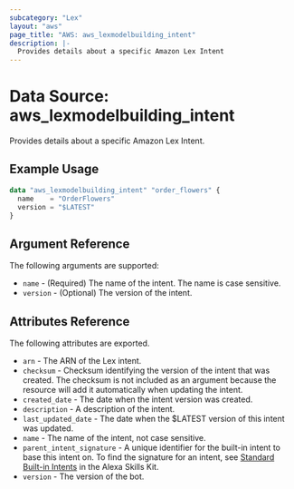 ```yaml
---
subcategory: "Lex"
layout: "aws"
page_title: "AWS: aws_lexmodelbuilding_intent"
description: |-
  Provides details about a specific Amazon Lex Intent
---
```


# Data Source: aws_lexmodelbuilding_intent

Provides details about a specific Amazon Lex Intent.

## Example Usage

```terraform
data "aws_lexmodelbuilding_intent" "order_flowers" {
  name    = "OrderFlowers"
  version = "$LATEST"
}
```

## Argument Reference

The following arguments are supported:

* `name` - (Required) The name of the intent. The name is case sensitive.
* `version` - (Optional) The version of the intent.

## Attributes Reference

The following attributes are exported.

* `arn` - The ARN of the Lex intent.
* `checksum` - Checksum identifying the version of the intent that was created. The checksum is not
included as an argument because the resource will add it automatically when updating the intent.
* `created_date` - The date when the intent version was created.
* `description` - A description of the intent.
* `last_updated_date` - The date when the $LATEST version of this intent was updated.
* `name` - The name of the intent, not case sensitive.
* `parent_intent_signature` - A unique identifier for the built-in intent to base this
intent on. To find the signature for an intent, see
[Standard Built-in Intents](https://developer.amazon.com/public/solutions/alexa/alexa-skills-kit/docs/built-in-intent-ref/standard-intents)
in the Alexa Skills Kit.
* `version` - The version of the bot.
